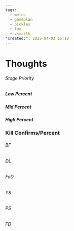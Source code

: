 ```yaml
---
tags:
  - melee
  - gameplan
  - pickles
  - fox
  - vsmarth
"created:": 2025-04-03 15:10
---
```

# Thoughts

###### Stage Priority

##### Low Percent

##### Mid Percent

##### High Percent

### Kill Confirms/Percent
###### BF

###### DL

###### FoD

###### YS

###### PS

###### FD